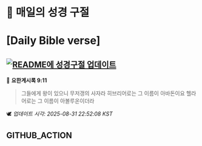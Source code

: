 # 🙏 매일의 성경 구절
# [Daily Bible verse]
## [![README에 성경구절 업데이트](https://github.com/DONGSUKA/first_test/actions/workflows/update-readme-bible.yml/badge.svg)](https://github.com/DONGSUKA/first_test/actions/workflows/update-readme-bible.yml)
<!-- START_BIBLE_VERSE -->
📖 **요한계시록 9:11**
> 그들에게 왕이 있으니 무저갱의 사자라 히브리어로는 그 이름이 아바돈이요 헬라어로는 그 이름이 아볼루온이더라

🕊️ _업데이트 시각: 2025-08-31 22:52:08 KST_
  <!-- END_BIBLE_VERSE -->
## GITHUB_ACTION
